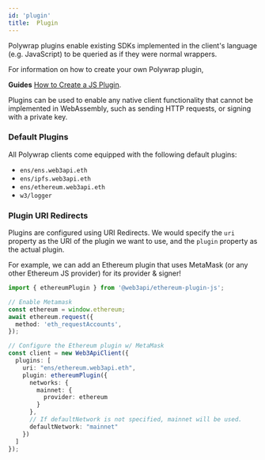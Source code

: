 ```yaml
---
id: 'plugin'
title:  Plugin
---
```


Polywrap plugins enable existing SDKs implemented in the client's language (e.g. JavaScript) to be queried as if they were normal wrappers.

For information on how to create your own Polywrap plugin, 

**Guides**
[How to Create a JS Plugin](./guides/create-js-plugin).

Plugins can be used to enable any native client functionality that cannot be implemented in WebAssembly, such as sending HTTP requests, or signing with a private key.

### **Default Plugins**

All Polywrap clients come equipped with the following default plugins:

- `ens/ens.web3api.eth`
- `ens/ipfs.web3api.eth`
- `ens/ethereum.web3api.eth`
- `w3/logger`

### **Plugin URI Redirects**

Plugins are configured using URI Redirects. We would specify the `uri` property as the URI of the plugin we want to use, and the `plugin` property as the actual plugin.

For example, we can add an Ethereum plugin that uses MetaMask (or any other Ethereum JS provider) for its provider & signer!

```typescript
import { ethereumPlugin } from '@web3api/ethereum-plugin-js';

// Enable Metamask
const ethereum = window.ethereum;
await ethereum.request({
  method: 'eth_requestAccounts',
});

// Configure the Ethereum plugin w/ MetaMask
const client = new Web3ApiClient({
  plugins: [
    uri: "ens/ethereum.web3api.eth",
    plugin: ethereumPlugin({
      networks: {
        mainnet: {
          provider: ethereum
        }
      },
      // If defaultNetwork is not specified, mainnet will be used.
      defaultNetwork: "mainnet"
    })
  ]
});
```
